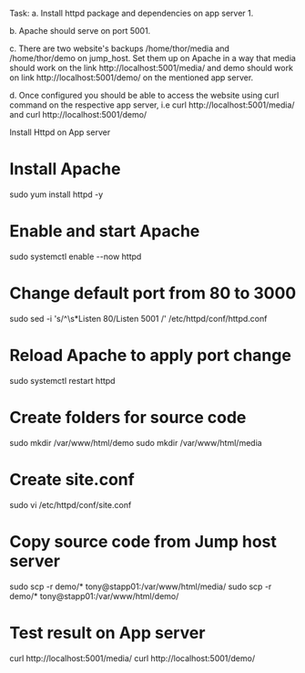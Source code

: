 Task:
a. Install httpd package and dependencies on app server 1.

b. Apache should serve on port 5001.

c. There are two website's backups /home/thor/media and /home/thor/demo on jump_host. Set them up on Apache in a way that media should work on the link http://localhost:5001/media/ and demo should work on link http://localhost:5001/demo/ on the mentioned app server.

d. Once configured you should be able to access the website using curl command on the respective app server, i.e curl http://localhost:5001/media/ and curl http://localhost:5001/demo/

Install Httpd on App server
# Install Apache
sudo yum install httpd -y

# Enable and start Apache
sudo systemctl enable --now httpd

# Change default port from 80 to 3000 
sudo sed -i 's/^\s*Listen 80/Listen 5001 /' /etc/httpd/conf/httpd.conf

# Reload Apache to apply port change
sudo systemctl restart httpd

# Create folders for source code
sudo mkdir /var/www/html/demo 
sudo mkdir /var/www/html/media

# Create site.conf 
sudo vi /etc/httpd/conf/site.conf

# Copy source code from Jump host server
sudo scp -r demo/* tony@stapp01:/var/www/html/media/
sudo scp -r demo/* tony@stapp01:/var/www/html/demo/

# Test result on App server
curl http://localhost:5001/media/
curl http://localhost:5001/demo/

